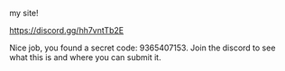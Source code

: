 my site!

https://discord.gg/hh7vntTb2E

Nice job, you found a secret code: 9365407153. Join the discord to see what this is and where you can submit it. 
